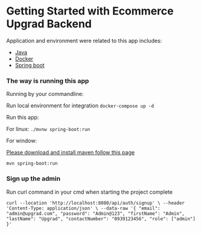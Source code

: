 # Getting Started with Ecommerce Upgrad Backend

Application and environment were related to this app includes:
 - [Java](https://www.oracle.com/cis/java/technologies/downloads/#java20)
 - [Docker](https://www.docker.com/)
 - [Spring boot](https://spring.io/)

### The way is running this app
 
Running by your commandline:

Run local environment for integration
`docker-compose up -d`

Run this app:

For linux:
`./mvnw spring-boot:run`

For window:

[Please download and install maven follow this page](https://maven.apache.org/)

`mvn spring-boot:run`

### Sign up the admin

Run curl command in your cmd when starting the project complete

`curl --location 'http://localhost:8080/api/auth/signup' \
--header 'Content-Type: application/json' \
--data-raw '{ "email": "admin@upgrad.com", "password": "Admin@123", "firstName": "Admin", "lastName": "Upgrad", "contactNumber": "0939123456", "role": ["admin"] }'`
